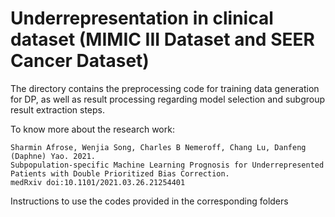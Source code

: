 # Underrepresentation in clinical dataset (MIMIC III Dataset and SEER Cancer Dataset)


The directory contains the preprocessing code for training data generation for DP, as well as result processing regarding model selection and subgroup result extraction steps.

To know more about the research work: <br />
```
Sharmin Afrose, Wenjia Song, Charles B Nemeroff, Chang Lu, Danfeng (Daphne) Yao. 2021. 
Subpopulation-specific Machine Learning Prognosis for Underrepresented Patients with Double Prioritized Bias Correction. 
medRxiv doi:10.1101/2021.03.26.21254401
```
Instructions to use the codes provided in the corresponding folders

